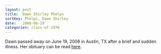 ```yaml
---
layout: post
title:  Dawn Shirley Phelps
sortKey: Phelps, Dawn Shirley
date:   2008-06-19
categories: class-of-1976
---
```

Dawn passed away on June 19, 2008 in Austin, TX after a brief and sudden illness. Her obituary can be read [here](http://tinyurl.com/k2uf9hd).

